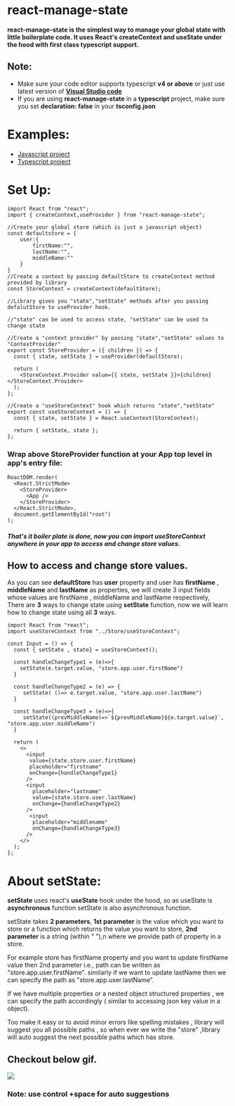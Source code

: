 # react-manage-state

**react-manage-state is the simplest way to manage your global state with little boilerplate code. It uses React's createContext and useState under the hood with first class typescript support.**

## Note:

- Make sure your code editor supports typescript **v4 or above** or just use latest version of **[Visual Studio code](https://code.visualstudio.com/download)**
- If you are using **react-manage-state** in a **typescript** project, make sure you set **declaration: false** in your **tsconfig.json**

# Examples:

- [Javascript project](https://github.com/sai6855/react-manage-state-example-js)
- [Typescript project](https://github.com/sai6855/react-manage-state-example-ts)

# Set Up:

```
import React from "react";
import { createContext,useProvider } from "react-manage-state";

//Create your global store (which is just a javascript object)
const defaultstore = {
    user:{
        firstName:"",
        lastName:"",
        middleName:""
    }
}
//Create a context by passing defaultStore to createContext method provided by library
const StoreContext = createContext(defaultStore);

//Library gives you "state","setState" methods after you passing defalutStore to useProvider hook.

//"state" can be used to access state, "setState" can be used to change state

//Create a "context provider" by passing "state","setState" values to "ContextProvider"
export const StoreProvider = ({ children }) => {
  const { state, setState } = useProvider(defaultStore);

  return (
    <StoreContext.Provider value={{ state, setState }}>{children}</StoreContext.Provider>
  );
};

//Create a "useStoreContext" hook which returns "state","setState"
export const useStoreContext = () => {
  const { state, setState } = React.useContext(StoreContext);

  return { setState, state };
};

```

### Wrap above **StoreProvider** function at your App top level in app's entry file:

```
ReactDOM.render(
  <React.StrictMode>
    <StoreProvider>
      <App />
    </StoreProvider>
  </React.StrictMode>,
  document.getElementById("root")
);
```

##### That's it boiler plate is done, now you can import useStoreContext anywhere in your app to access and change store values.

## How to access and change store values.

As you can see **defaultStore** has **user** property and user has **firstName** , **middleName** and **lastName** as properties, we will create 3 input fields whose values are firstName , middleName and lastName respectively, There are **3** ways to change state using **setState** function, now we will learn how to change state using all **3** ways.

```
import React from "react";
import useStoreContext from "../Store/useStoreContext";

const Input = () => {
  const { setState , state} = useStoreContext();

  const handleChangeType1 = (e)=>{
    setState(e.target.value, "store.app.user.firstName")
  }

  const handleChangeType2 = (e) => {
     setState( ()=> e.target.value, "store.app.user.lastName")
  }

  const handleChangeType3 = (e)=>{
     setState((prevMiddleName)=>`${prevMiddleName}${e.target.value}`, "store.app.user.middleName")
  }

  return (
    <>
      <input
       value={state.store.user.firstName}
       placeholder="firstname"
       onChange={handleChangeType1}
      />
      <input
        placeholder="lastname"
        value={state.store.user.lastName}
        onChange={handleChangeType2}
      />
       <input
        placeholder="middlename"
        onChange={handleChangeType3}
      />
    </>
  );
};
```

# About setState:

**setState** uses react's **useState** hook under the hood, so as useState is **asynchronous** function setState is also asynchronous function.

setState takes **2 parameters**, **1st parameter** is the value which you want to store or a function which returns the value you want to store, **2nd parameter** is a string (within " "),n where we provide path of property in a store.

For example store has firstName property and you want to update firstName value then 2nd parameter i.e., path can be written as "store.app.user.firstName". similarly if we want to update lastName then we can specify the path as "store.app.user.lastName".

If we have multiple properties or a nested object structured properties , we can specify the path accordingly ( similar to accessing json key value in a object).

Too make it easy or to avoid minor errors like spelling mistakes , library will suggest you all possible paths , so when ever we write the "store" ,library will auto suggest the next possible paths which has store.

## Checkout below gif.

![](https://media.giphy.com/media/YeVDRNAGifrzBsDbHL/giphy.gif)

### Note: use control +space for auto suggestions
